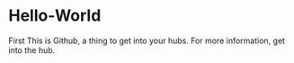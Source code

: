 # Hello-World
First
This is Github, a thing to get into your hubs.
For more information, get into the hub.
